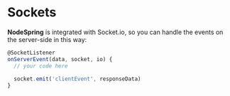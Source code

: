 # Sockets

**NodeSpring** is integrated with Socket.io, so you can handle the events on the server-side in this way:

```javascript
@SocketListener
onServerEvent(data, socket, io) {
  // your code here
  
  socket.emit('clientEvent', responseData)
}
```